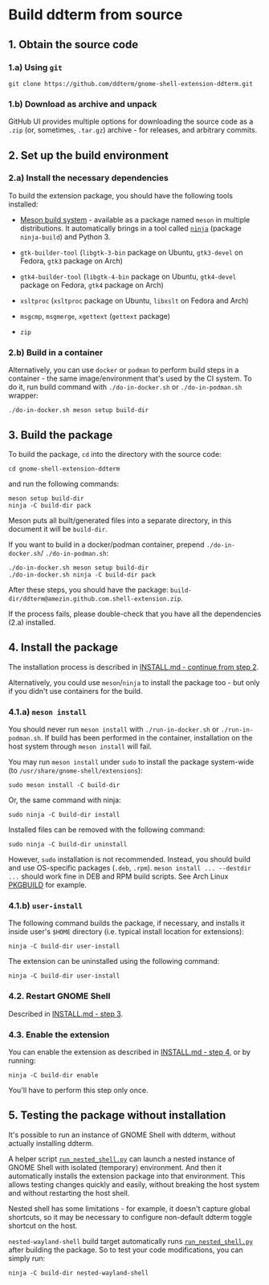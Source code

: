 <!--
SPDX-FileCopyrightText: 2022 Aleksandr Mezin <mezin.alexander@gmail.com>
SPDX-FileContributor: 2023 Ivan Peshekhonov

SPDX-License-Identifier: GPL-3.0-or-later
-->

# Build ddterm from source

## 1. Obtain the source code

### 1.a) Using `git`

    git clone https://github.com/ddterm/gnome-shell-extension-ddterm.git

### 1.b) Download as archive and unpack

GitHub UI provides multiple options for downloading the source code as a `.zip`
(or, sometimes, `.tar.gz`) archive - for releases, and arbitrary commits.

## 2. Set up the build environment

### 2.a) Install the necessary dependencies

To build the extension package, you should have the following tools installed:

- [Meson build system](https://mesonbuild.com/) - available as a package named
`meson` in multiple distributions. It automatically brings in a tool called
[`ninja`](https://ninja-build.org/) (package `ninja-build`) and Python 3.

- `gtk-builder-tool` (`libgtk-3-bin` package on Ubuntu, `gtk3-devel` on Fedora,
`gtk3` package on Arch)

- `gtk4-builder-tool` (`libgtk-4-bin` package on Ubuntu, `gtk4-devel` package
on Fedora, `gtk4` package on Arch)

- `xsltproc` (`xsltproc` package on Ubuntu, `libxslt` on Fedora and Arch)

- `msgcmp`, `msgmerge`, `xgettext` (`gettext` package)

- `zip`

### 2.b) Build in a container

Alternatively, you can use `docker` or `podman` to perform build steps in a
container - the same image/environment that's used by the CI system. To do it,
run build command with `./do-in-docker.sh` or `./do-in-podman.sh` wrapper:

    ./do-in-docker.sh meson setup build-dir

## 3. Build the package

To build the package, `cd` into the directory with the source code:

    cd gnome-shell-extension-ddterm

and run the following commands:

    meson setup build-dir
    ninja -C build-dir pack

Meson puts all built/generated files into a separate directory, in this document
it will be `build-dir`.

If you want to build in a docker/podman container, prepend `./do-in-docker.sh`/
`./do-in-podman.sh`:

    ./do-in-docker.sh meson setup build-dir
    ./do-in-docker.sh ninja -C build-dir pack

After these steps, you should have the package:
`build-dir/ddterm@amezin.github.com.shell-extension.zip`.

If the process fails, please double-check that you have all the dependencies
(2.a) installed.

## 4. Install the package

The installation process is described in
[INSTALL.md - continue from step 2](INSTALL.md#2-install-the-package).

Alternatively, you could use `meson`/`ninja` to install the package too -
but only if you didn't use containers for the build.

### 4.1.a) `meson install`

You should never run `meson install` with `./run-in-docker.sh` or
`./run-in-podman.sh`. If build has been performed in the container,
installation on the host system through `meson install` will fail.

You may run `meson install` under `sudo` to install the package system-wide
(to `/usr/share/gnome-shell/extensions`):

    sudo meson install -C build-dir

Or, the same command with ninja:

    sudo ninja -C build-dir install

Installed files can be removed with the following command:

    sudo ninja -C build-dir uninstall

However, `sudo` installation is not recommended. Instead, you should build and
use OS-specific packages (`.deb`, `.rpm`). `meson install ... --destdir ...`
should work fine in DEB and RPM build scripts. See Arch Linux
[PKGBUILD](../PKGBUILD) for example.

### 4.1.b) `user-install`

The following command builds the package, if necessary, and installs it
inside user's `$HOME` directory (i.e. typical install location for extensions):

    ninja -C build-dir user-install

The extension can be uninstalled using the following command:

    ninja -C build-dir user-install

### 4.2. Restart GNOME Shell

Described in [INSTALL.md - step 3](INSTALL.md#3-restart-gnome-shell).

### 4.3. Enable the extension

You can enable the extension as described in
[INSTALL.md - step 4](INSTALL.md#4-enable-the-extension), or by running:

    ninja -C build-dir enable

You'll have to perform this step only once.

## 5. Testing the package without installation

It's possible to run an instance of GNOME Shell with ddterm, without actually
installing ddterm.

A helper script [`run_nested_shell.py`] can launch a nested instance
of GNOME Shell with isolated (temporary) environment. And then it automatically
installs the extension package into that environment.
This allows testing changes quickly and easily, without breaking the host
system and without restarting the host shell.

Nested shell has some limitations - for example, it doesn't capture global
shortcuts, so it may be necessary to configure non-default ddterm toggle
shortcut on the host.

`nested-wayland-shell` build target automatically runs [`run_nested_shell.py`]
after building the package. So to test your code modifications, you can simply
run:

    ninja -C build-dir nested-wayland-shell

[`run_nested_shell.py`]: ../tools/run_nested_shell.py
